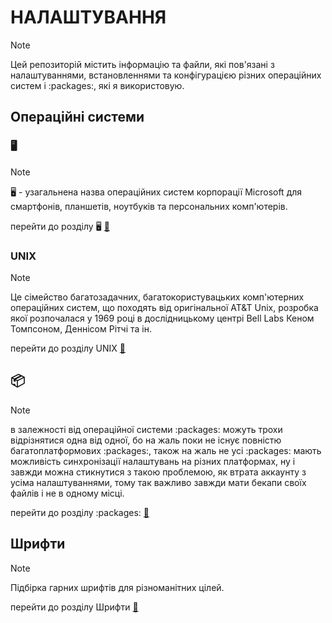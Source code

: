 # НАЛАШТУВАННЯ

>[!Note]
>
>Цей репозиторій містить інформацію та файли, які пов'язані з налаштуваннями, встановленнями та конфігурацією різних операційних систем і :packages:, які я використовую.

## Операційні системи

### :desktop_computer:

>[!NOTE]
>
>:desktop_computer: - узагальнена назва операційних систем корпорації Microsoft для смартфонів, планшетів, ноутбуків та персональних комп'ютерів.

перейти до розділу :desktop_computer: [🔗](windows/README.md)

### UNIX

>[!NOTE]
>
>Це сімейство багатозадачних, багатокористувацьких комп'ютерних операційних систем, що походять від оригінальної AT&T Unix, розробка якої розпочалася у 1969 році в дослідницькому центрі Bell Labs Кеном Томпсоном, Деннісом Рітчі та ін.

перейти до розділу UNIX [:link:](unix/README.md)

## 📦

>[!NOTE]
>
>в залежності від операційної системи :packages: можуть трохи відрізнятися одна від одної, бо на жаль поки не існує повністю багатоплатформових :packages:, також на жаль не усі :packages: мають можливість синхронізації налаштувань на різних платформах, ну і завжди можна стикнутися з такою проблемою, як втрата аккаунту з усіма налаштуваннями, тому так важливо завжди мати бекапи своїх файлів і не в одному місці.

перейти до розділу :packages: [🔗](prohramy/README.md)

## Шрифти

>[!NOTE]
>
>Підбірка гарних шрифтів для різноманітних цілей.

перейти до розділу Шрифти [:link:](shryfty/README.md)
